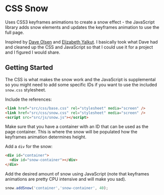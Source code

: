 # CSS Snow

Uses CSS3 keyframes animations to create a snow effect - the JavaScript library adds snow elements and updates the
keyframes animation to use the full page.

Inspired by [Dave Olsen](https://github.com/dmolsen/CSS3-Snowflakes) and [Elizabeth Yalkut](https://github.com/elizabethyalkut/CSS3-Snowflakes). I basically took what Dave had and cleaned up the CSS and JavaScript so that I could use it for a project and I figured I would share.

## Getting Started

The CSS is what makes the snow work and the JavaScript is supplemental so you might need to add some specific IDs if you want to use the included `snow.css` stylesheet.

Include the references:

````html
<link href="src/css/base.css" rel="stylesheet" media="screen" />
<link href="src/css/snow.css" rel="stylesheet" media="screen" />
<script src="src/js/snow.js"></script>
````

Make sure that you have a container with an ID that can be used as the page container. This is where
the snow will be populated how the keyframes animation determines height.

Add a `div` for the snow:

````html
<div id="container">
  <div id="snow-container"></div>
</div>
````

Add the desired amount of snow using JavaScript (note that keyframes animations are pretty CPU intensive and will make you sad).

````javascript
snow.addSnow('container','snow-container', 40);
````

